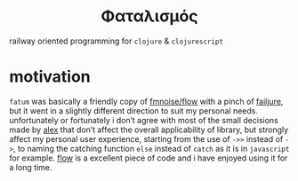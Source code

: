 <h1 align="center">Φαταλισμός</h1>

railway oriented programming for `clojure` & `clojurescript`


# motivation

`fatum` was basically a friendly copy of [fmnoise/flow](https://github.com/fmnoise/flow) with a pinch of [failjure](https://github.com/adambard/failjure), but it went in a slightly different direction to suit my personal needs. unfortunately or fortunately i don&rsquo;t agree with most of the small decisions made by [alex](https://github.com/fmnoise) that don&rsquo;t affect the overall applicability of library, but strongly affect my personal user experience, starting from the use of `->>` instead of `->`, to naming the catching function `else` instead of `catch` as it is in `javascript` for example. [flow](https://github.com/fmnoise/flow) is a excellent piece of code and i have enjoyed using it for a long time.
